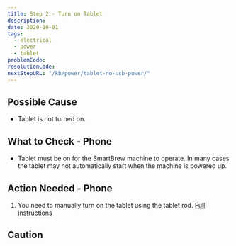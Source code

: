 ```yaml
---
title: Step 2 - Turn on Tablet
description:
date: 2020-10-01
tags:
  - electrical
  - power
  - tablet
problemCode: 
resolutionCode: 
nextStepURL: "/kb/power/tablet-no-usb-power/"
---
```

## Possible Cause

- Tablet is not turned on.

## What to Check - Phone

- Tablet must be on for the SmartBrew machine to operate. In many cases the tablet may not automatically start when the machine is powered up.

## Action Needed - Phone

1) You need to manually turn on the tablet using the tablet rod. [Full instructions](/pdf/TSB4_Power_Up_Guide_071819.pdf)

## Caution
